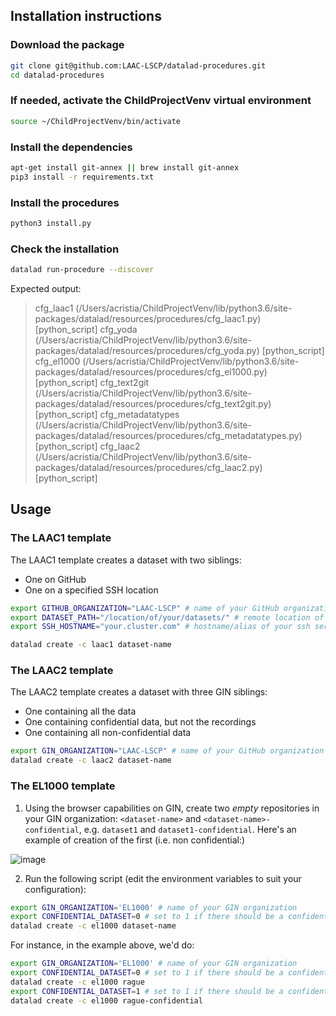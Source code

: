 ## Installation instructions

### Download the package

```bash
git clone git@github.com:LAAC-LSCP/datalad-procedures.git
cd datalad-procedures
```

### If needed, activate the ChildProjectVenv virtual environment

```bash
source ~/ChildProjectVenv/bin/activate
```


### Install the dependencies

```bash
apt-get install git-annex || brew install git-annex
pip3 install -r requirements.txt
```

### Install the procedures

```bash
python3 install.py
```

### Check the installation

```bash
datalad run-procedure --discover
```

Expected output:

> cfg_laac1 (/Users/acristia/ChildProjectVenv/lib/python3.6/site-packages/datalad/resources/procedures/cfg_laac1.py) [python_script]
cfg_yoda (/Users/acristia/ChildProjectVenv/lib/python3.6/site-packages/datalad/resources/procedures/cfg_yoda.py) [python_script]
cfg_el1000 (/Users/acristia/ChildProjectVenv/lib/python3.6/site-packages/datalad/resources/procedures/cfg_el1000.py) [python_script]
cfg_text2git (/Users/acristia/ChildProjectVenv/lib/python3.6/site-packages/datalad/resources/procedures/cfg_text2git.py) [python_script]
cfg_metadatatypes (/Users/acristia/ChildProjectVenv/lib/python3.6/site-packages/datalad/resources/procedures/cfg_metadatatypes.py) [python_script]
cfg_laac2 (/Users/acristia/ChildProjectVenv/lib/python3.6/site-packages/datalad/resources/procedures/cfg_laac2.py) [python_script]

## Usage

### The LAAC1 template

The LAAC1 template creates a dataset with two siblings:

 - One on GitHub
 - One on a specified SSH location


```bash
export GITHUB_ORGANIZATION="LAAC-LSCP" # name of your GitHub organization
export DATASET_PATH="/location/of/your/datasets/" # remote location of the dataset in the server
export SSH_HOSTNAME="your.cluster.com" # hostname/alias of your ssh server

datalad create -c laac1 dataset-name
```

### The LAAC2 template

The LAAC2 template creates a dataset with three GIN siblings:

 - One containing all the data
 - One containing confidential data, but not the recordings
 - One containing all non-confidential data


```bash
export GIN_ORGANIZATION="LAAC-LSCP" # name of your GitHub organization
datalad create -c laac2 dataset-name
```

### The EL1000 template

1. Using the browser capabilities on GIN, create two *empty* repositories in your GIN organization: `<dataset-name>` and `<dataset-name>-confidential`, e.g. `dataset1` and `dataset1-confidential`. Here's an example of creation of the first (i.e. non confidential:)

![image](https://user-images.githubusercontent.com/7464861/116987198-0bbbd900-accf-11eb-9195-1cd30aeb3e68.png)


2. Run the following script (edit the environment variables to suit your configuration):

```bash
export GIN_ORGANIZATION='EL1000' # name of your GIN organization
export CONFIDENTIAL_DATASET=0 # set to 1 if there should be a confidential sibling
datalad create -c el1000 dataset-name
```

For instance, in the example above, we'd do:

```bash
export GIN_ORGANIZATION='EL1000' # name of your GIN organization
export CONFIDENTIAL_DATASET=0 # set to 1 if there should be a confidential sibling
datalad create -c el1000 rague
export CONFIDENTIAL_DATASET=1 # set to 1 if there should be a confidential sibling
datalad create -c el1000 rague-confidential

```
